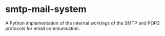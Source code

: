 # smtp-mail-system
A Python implementation of the internal workings of the SMTP and POP3 protocols for email communication.
